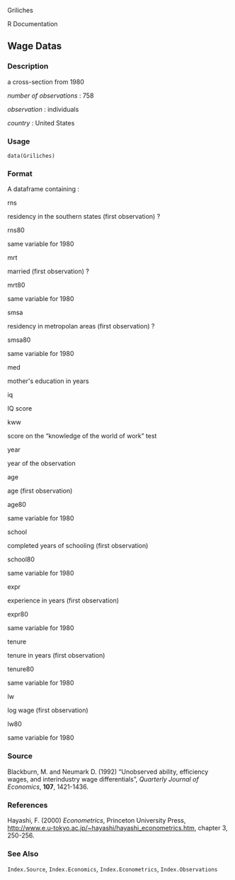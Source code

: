 Griliches

R Documentation

## Wage Datas

### Description

a cross-section from 1980

_number of observations_ : 758

_observation_ : individuals

_country_ : United States

### Usage

    data(Griliches)

### Format

A dataframe containing :

rns

residency in the southern states (first observation) ?

rns80

same variable for 1980

mrt

married (first observation) ?

mrt80

same variable for 1980

smsa

residency in metropolan areas (first observation) ?

smsa80

same variable for 1980

med

mother's education in years

iq

IQ score

kww

score on the “knowledge of the world of work” test

year

year of the observation

age

age (first observation)

age80

same variable for 1980

school

completed years of schooling (first observation)

school80

same variable for 1980

expr

experience in years (first observation)

expr80

same variable for 1980

tenure

tenure in years (first observation)

tenure80

same variable for 1980

lw

log wage (first observation)

lw80

same variable for 1980

### Source

Blackburn, M. and Neumark D. (1992) “Unobserved ability, efficiency wages, and
interindustry wage differentials”, _Quarterly Journal of Economics_, **107**,
1421-1436.

### References

Hayashi, F. (2000) _Econometrics_, Princeton University Press,
<http://www.e.u-tokyo.ac.jp/~hayashi/hayashi_econometrics.htm>, chapter 3,
250-256.

### See Also

`Index.Source`, `Index.Economics`, `Index.Econometrics`, `Index.Observations`


